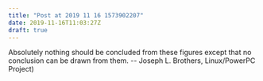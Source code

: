 ```yaml
---
title: "Post at 2019 11 16 1573902207"
date: 2019-11-16T11:03:27Z
draft: true
---
```


Absolutely nothing should be concluded from these figures except that
no conclusion can be drawn from them.
	-- Joseph L. Brothers, Linux/PowerPC Project)
